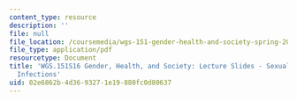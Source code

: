 ```yaml
---
content_type: resource
description: ''
file: null
file_location: /coursemedia/wgs-151-gender-health-and-society-spring-2016/02e6862b4d3693271e19880fc0d80637_MITWGS_151S16_Week5.pdf
file_type: application/pdf
resourcetype: Document
title: 'WGS.151S16 Gender, Health, and Society: Lecture Slides - Sexually Transmitted
  Infections'
uid: 02e6862b-4d36-9327-1e19-880fc0d80637
---
```

